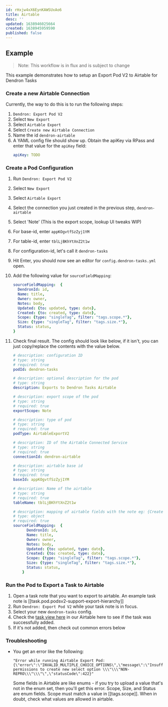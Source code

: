 ```yaml
---
id: rHxjw4xX6EynKAWSUxAo6
title: Airtable
desc: ''
updated: 1638946025664
created: 1638945959590
published: false
---
```


## Example

> Note: This workflow is in flux and is subject to change

This example demonstrates how to setup an Export Pod V2 to Airtable for Dendron Tasks

### Create a new Airtable Connection

Currently, the way to do this is to run the following steps:

1. `Dendron: Export Pod V2`
1. Select `New Export`
1. Select `Airtable Export`
1. Select `Create new Airtable Connection`
1. Name the id `dendron-airtable`
1. A YAML config file should show up. Obtain the apiKey via RPass and enter that value for the `apiKey` field:
    ```yml
    apiKey: TODO
    ```

### Create a Pod Configuration

1. Run `Dendron: Export Pod V2`
1. Select `New Export`
1. Select `Airtable Export`
1. Select the connection you just created in the previous step, `dendron-airtable`
1. Select 'Note' (This is the export scope, lookup UI tweaks WIP)
1. For base-id, enter `appKOgvtfSzZyj1YM`
1. For table-id, enter `tblLjBKhYtXnZ2t1w`
1. For configuration-id, let's call it `dendron-tasks`
1. Hit Enter, you should now see an editor for `config.dendron-tasks.yml` open.
1. Add the following value for `sourceFieldMapping`:
    ```yml
    sourceFieldMapping:  {
      DendronId: id, 
      Name: title,
      Owner: owner,
      Notes: body, 
      Updated: {to: updated, type: date}, 
      Created: {to: created, type: date},
      Scope: {type: "singleTag", filter: "tags.scope.*"},
      Size: {type: "singleTag", filter: "tags.size.*"},
      Status: status,
    }
    ```
11. Check final result. The config should look like below, if it isn't, you can just copy/replace the contents with the value below.

    ```yml
    # description: configuration ID
    # type: string
    # required: true
    podId: dendron-tasks
    
    # description: optional description for the pod
    # type: string
    description: Exports to Dendron Tasks Airtable
    
    # description: export scope of the pod
    # type: string
    # required: true
    exportScope: Note
    
    # description: type of pod
    # type: string
    # required: true
    podType: AirtableExportV2
    
    # description: ID of the Airtable Connected Service
    # type: string
    # required: true
    connectionId: dendron-airtable
    
    # description: airtable base id
    # type: string
    # required: true
    baseId: appKOgvtfSzZyj1YM
    
    # description: Name of the airtable
    # type: string
    # required: true
    tableName: tblLjBKhYtXnZ2t1w
    
    # description: mapping of airtable fields with the note eg: {Created On: created, Notes: body}
    # type: object
    # required: true
    sourceFieldMapping:  {
          DendronId: id, 
          Name: title,
          Owner: owner,
          Notes: body, 
          Updated: {to: updated, type: date}, 
          Created: {to: created, type: date},
          Scope: {type: "singleTag", filter: "tags.scope.*"},
          Size: {type: "singleTag", filter: "tags.size.*"},
          Status: status,
        }
    ```

### Run the Pod to Export a Task to Airtable

1. Open a task note that you want to export to airtable.  An example task note is [[task.pod.podsv2-support-export-hierarchy]]
1. Run `Dendron: Export Pod V2` while your task note is in focus.
1. Select your new `dendron-tasks` config.
1. Check the [task view here](https://airtable.com/appKOgvtfSzZyj1YM/tblLjBKhYtXnZ2t1w/viwzfUhwxGiomaGjt?blocks=hide) in our Airtable here to see if the task was successfully added.
1. If it's not added, then check out common errors below


### Troubleshooting

- You get an error like the following:
    ```
    "Error while running Airtable Export Pod: {\"error\":\"INVALID_MULTIPLE_CHOICE_OPTIONS\",\"message\":\"Insufficient permissions to create new select option \\\"\\\"NON-REPRO\\\"\\\"\",\"statusCode\":422}"
    ```

    Some fields in Airtable are like enums - if you try to upload a value that's not in the enum set, then you'll get this error. Scope, Size, and Status are enum fields. Scope must match a value in [[tags.scope]].  When in doubt, check what values are allowed in airtable.